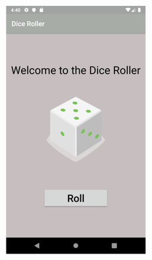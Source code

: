 ![](https://github.com/oumarhadrami/Android-Apps-with-Kotlin/blob/master/DiceRoller/Screenshot1.png)